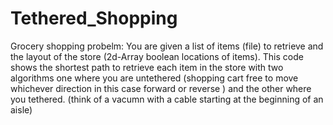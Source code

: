 # Tethered_Shopping
Grocery shopping probelm: You are given a list of items (file) to retrieve and the layout of the store (2d-Array boolean locations of items). 
This code shows the shortest path to retrieve each item in the store with two algorithms one where you are untethered (shopping cart free to move whichever direction in this case forward or reverse ) and the other where you tethered. (think of a vacumn with a cable starting at the beginning of an aisle)
